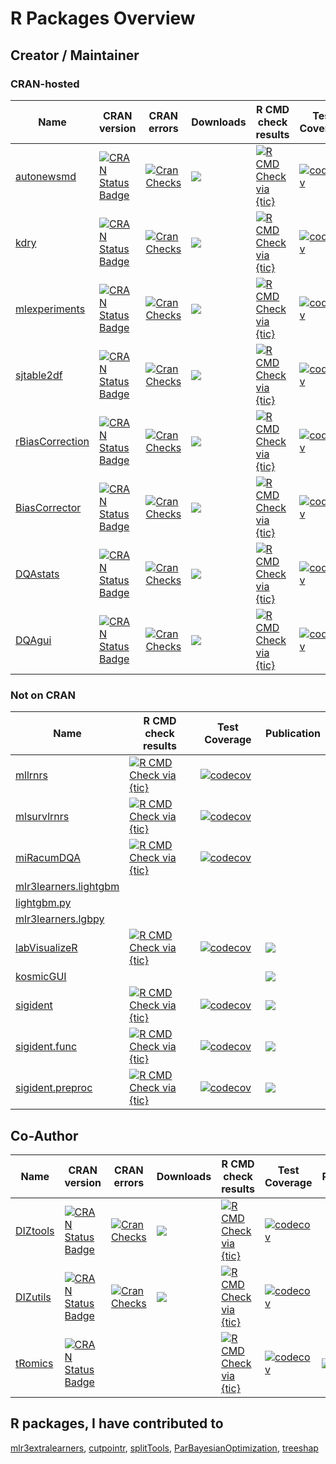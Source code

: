 # R Packages Overview

## Creator / Maintainer

### CRAN-hosted

<center>

| Name | CRAN version | CRAN errors | Downloads | R CMD check results | Test Coverage | Publication | 
| ---- | ------------ | ----------- | --------- | ------------------- | ------------- | ----------- | 
| [autonewsmd](https://github.com/kapsner/autonewsmd) | [![CRAN Status Badge](https://www.r-pkg.org/badges/version-ago/autonewsmd)](https://cran.r-project.org/package=autonewsmd) | [![Cran Checks](https://badges.cranchecks.info/worst/autonewsmd.svg)](https://cran.r-project.org/web/checks/check_results_autonewsmd.html) | [![](http://cranlogs.r-pkg.org/badges/grand-total/autonewsmd?color=blue)](https://cran.r-project.org/package=autonewsmd) | [![R CMD Check via {tic}](https://github.com/kapsner/autonewsmd/workflows/R%20CMD%20Check%20via%20{tic}/badge.svg?branch=main)](https://github.com/kapsner/autonewsmd) | [![codecov](https://codecov.io/gh/kapsner/autonewsmd/branch/main/graph/badge.svg)](https://app.codecov.io/gh/kapsner/autonewsmd) | |
| [kdry](https://github.com/kapsner/kdry) | [![CRAN Status Badge](https://www.r-pkg.org/badges/version-ago/kdry)](https://cran.r-project.org/package=kdry) | [![Cran Checks](https://badges.cranchecks.info/worst/kdry.svg)](https://cran.r-project.org/web/checks/check_results_kdry.html) | [![](http://cranlogs.r-pkg.org/badges/grand-total/kdry?color=blue)](https://cran.r-project.org/package=kdry) | [![R CMD Check via {tic}](https://github.com/kapsner/kdry/workflows/R%20CMD%20Check%20via%20{tic}/badge.svg?branch=main)](https://github.com/kapsner/kdry) | [![codecov](https://codecov.io/gh/kapsner/kdry/branch/main/graph/badge.svg)](https://app.codecov.io/gh/kapsner/kdry) | |
| [mlexperiments](https://github.com/kapsner/mlexperiments) | [![CRAN Status Badge](https://www.r-pkg.org/badges/version-ago/mlexperiments)](https://cran.r-project.org/package=mlexperiments) | [![Cran Checks](https://badges.cranchecks.info/worst/mlexperiments.svg)](https://cran.r-project.org/web/checks/check_results_mlexperiments.html) | [![](http://cranlogs.r-pkg.org/badges/grand-total/mlexperiments?color=blue)](https://cran.r-project.org/package=mlexperiments) | [![R CMD Check via {tic}](https://github.com/kapsner/mlexperiments/workflows/R%20CMD%20Check%20via%20{tic}/badge.svg?branch=main)](https://github.com/kapsner/mlexperiments) | [![codecov](https://codecov.io/gh/kapsner/mlexperiments/branch/main/graph/badge.svg)](https://app.codecov.io/gh/kapsner/mlexperiments) | |
| [sjtable2df](https://github.com/kapsner/sjtable2df) | [![CRAN Status Badge](https://www.r-pkg.org/badges/version-ago/sjtable2df)](https://cran.r-project.org/package=sjtable2df) | [![Cran Checks](https://badges.cranchecks.info/worst/sjtable2df.svg)](https://cran.r-project.org/web/checks/check_results_sjtable2df.html) | [![](http://cranlogs.r-pkg.org/badges/grand-total/sjtable2df?color=blue)](https://cran.r-project.org/package=sjtable2df) | [![R CMD Check via {tic}](https://github.com/kapsner/sjtable2df/workflows/R%20CMD%20Check%20via%20{tic}/badge.svg?branch=main)](https://github.com/kapsner/sjtable2df) | [![codecov](https://codecov.io/gh/kapsner/sjtable2df/branch/main/graph/badge.svg)](https://app.codecov.io/gh/kapsner/sjtable2df) | |
| [rBiasCorrection](https://github.com/kapsner/rBiasCorrection) | [![CRAN Status Badge](https://www.r-pkg.org/badges/version-ago/rBiasCorrection)](https://cran.r-project.org/package=rBiasCorrection) | [![Cran Checks](https://badges.cranchecks.info/worst/rBiasCorrection.svg)](https://cran.r-project.org/web/checks/check_results_rBiasCorrection.html) | [![](http://cranlogs.r-pkg.org/badges/grand-total/rBiasCorrection?color=blue)](https://cran.r-project.org/package=rBiasCorrection) | [![R CMD Check via {tic}](https://github.com/kapsner/rBiasCorrection/workflows/R%20CMD%20Check%20via%20{tic}/badge.svg?branch=master)](https://github.com/kapsner/rBiasCorrection) | [![codecov](https://codecov.io/gh/kapsner/rBiasCorrection/branch/master/graph/badge.svg)](https://app.codecov.io/gh/kapsner/rBiasCorrection) | [![](https://img.shields.io/badge/doi-10.1002/ijc.33681-yellow.svg)](https://doi.org/10.1002/ijc.33681) |
| [BiasCorrector](https://github.com/kapsner/BiasCorrector) | [![CRAN Status Badge](https://www.r-pkg.org/badges/version-ago/BiasCorrector)](https://cran.r-project.org/package=BiasCorrector) | [![Cran Checks](https://badges.cranchecks.info/worst/BiasCorrector.svg)](https://cran.r-project.org/web/checks/check_results_BiasCorrector.html) | [![](http://cranlogs.r-pkg.org/badges/grand-total/BiasCorrector?color=blue)](https://cran.r-project.org/package=BiasCorrector) | [![R CMD Check via {tic}](https://github.com/kapsner/BiasCorrector/workflows/R%20CMD%20Check%20via%20{tic}/badge.svg?branch=master)](https://github.com/kapsner/BiasCorrector) | [![codecov](https://codecov.io/gh/kapsner/BiasCorrector/branch/master/graph/badge.svg)](https://app.codecov.io/gh/kapsner/BiasCorrector) | [![](https://img.shields.io/badge/doi-10.1002/ijc.33681-yellow.svg)](https://doi.org/10.1002/ijc.33681) |
| [DQAstats](https://github.com/miracum/dqa-dqastats) | [![CRAN Status Badge](https://www.r-pkg.org/badges/version-ago/DQAstats)](https://cran.r-project.org/package=DQAstats) | [![Cran Checks](https://badges.cranchecks.info/worst/DQAstats.svg)](https://cran.r-project.org/web/checks/check_results_DQAstats.html) | [![](http://cranlogs.r-pkg.org/badges/grand-total/DQAstats?color=blue)](https://cran.r-project.org/package=DQAstats) | [![R CMD Check via {tic}](https://github.com/miracum/dqa-dqastats/workflows/R%20CMD%20Check%20via%20{tic}/badge.svg?branch=master)](https://github.com/miracum/dqa-dqastats) | [![codecov](https://codecov.io/gh/miracum/dqa-dqastats/branch/master/graph/badge.svg)](https://app.codecov.io/gh/miracum/dqa-dqastats) | [![](https://img.shields.io/badge/doi-10.1055/s--0041--1733847-yellow.svg)](https://doi.org/10.1055/s-0041-1733847) |
| [DQAgui](https://github.com/miracum/dqa-dqagui) | [![CRAN Status Badge](https://www.r-pkg.org/badges/version-ago/DQAgui)](https://cran.r-project.org/package=DQAgui) | [![Cran Checks](https://badges.cranchecks.info/worst/DQAgui.svg)](https://cran.r-project.org/web/checks/check_results_DQAgui.html) | [![](http://cranlogs.r-pkg.org/badges/grand-total/DQAgui?color=blue)](https://cran.r-project.org/package=DQAgui) | [![R CMD Check via {tic}](https://github.com/miracum/dqa-dqagui/workflows/R%20CMD%20Check%20via%20{tic}/badge.svg?branch=master)](https://github.com/miracum/dqa-dqagui) | [![codecov](https://codecov.io/gh/miracum/dqa-dqagui/branch/master/graph/badge.svg)](https://app.codecov.io/gh/miracum/dqa-dqagui) | [![](https://img.shields.io/badge/doi-10.1186/s12911--022--01961--z-yellow.svg)](https://doi.org/10.1186/s12911-022-01961-z) |

</center>

### Not on CRAN

<center>

| Name | R CMD check results | Test Coverage | Publication | 
| ---- | ------------------- | ------------- | ----------- | 
| [mllrnrs](https://github.com/kapsner/mllrnrs) | [![R CMD Check via {tic}](https://github.com/kapsner/mllrnrs/workflows/R%20CMD%20Check%20via%20{tic}/badge.svg?branch=main)](https://github.com/kapsner/mllrnrs) | [![codecov](https://codecov.io/gh/kapsner/mllrnrs/branch/main/graph/badge.svg)](https://app.codecov.io/gh/kapsner/mllrnrs) | |
| [mlsurvlrnrs](https://github.com/kapsner/mlsurvlrnrs) | [![R CMD Check via {tic}](https://github.com/kapsner/mlsurvlrnrs/workflows/R%20CMD%20Check%20via%20{tic}/badge.svg?branch=main)](https://github.com/kapsner/mlsurvlrnrs) | [![codecov](https://codecov.io/gh/kapsner/mlsurvlrnrs/branch/main/graph/badge.svg)](https://app.codecov.io/gh/kapsner/mlsurvlrnrs) | |
| [miRacumDQA](https://github.com/miracum/dqa-miracumdqa) | [![R CMD Check via {tic}](https://github.com/miracum/dqa-miracumdqa/workflows/R%20CMD%20Check%20via%20{tic}/badge.svg?branch=master)](https://github.com/miracum/dqa-miracumdqa) | [![codecov](https://codecov.io/gh/miracum/dqa-miracumdqa/branch/master/graph/badge.svg)](https://app.codecov.io/gh/miracum/dqa-miracumdqa) | |
| [mlr3learners.lightgbm](https://github.com/kapsner/mlr3learners.lightgbm) | | | | 
| [lightgbm.py](https://github.com/kapsner/lightgbm.py) | | | | 
| [mlr3learners.lgbpy](https://github.com/kapsner/mlr3learners.lgbpy) | | | | 
| [labVisualizeR](https://github.com/miracum/labor-labvisualizer) | [![R CMD Check via {tic}](https://github.com/miracum/labor-labvisualizer/workflows/R%20CMD%20Check%20via%20{tic}/badge.svg?branch=master)](https://github.com/miracum/labor-labvisualizer) | [![codecov](https://codecov.io/gh/miracum/labor-labvisualizer/branch/master/graph/badge.svg)](https://app.codecov.io/gh/miracum/labor-labvisualizer) | [![](https://img.shields.io/badge/doi-10.3233/SHTI210072-yellow.svg)](https://doi.org/10.3233/SHTI210072) | 
| [kosmicGUI](https://gitlab.miracum.org/kosmic/kosmicgui) | | | [![](https://img.shields.io/badge/doi-10.1038/s41598--020--58749--2-yellow.svg)](https://doi.org/10.1038/s41598-020-58749-2) | 
| [sigident](https://github.com/kapsner/sigident) | [![R CMD Check via {tic}](https://github.com/kapsner/sigident/workflows/R%20CMD%20Check%20via%20{tic}/badge.svg?branch=master)](https://github.com/kapsner/sigident) | [![codecov](https://codecov.io/gh/kapsner/sigident/branch/master/graph/badge.svg)](https://app.codecov.io/gh/kapsner/sigident) | [![](https://img.shields.io/badge/doi-10.3390/cancers11101606-yellow.svg)](https://doi.org/10.3390/cancers11101606) | 
| [sigident.func](https://github.com/kapsner/sigident.func) | [![R CMD Check via {tic}](https://github.com/kapsner/sigident.func/workflows/R%20CMD%20Check%20via%20{tic}/badge.svg?branch=master)](https://github.com/kapsner/sigident.func) | [![codecov](https://codecov.io/gh/kapsner/sigident.func/branch/master/graph/badge.svg)](https://app.codecov.io/gh/kapsner/sigident.func) | [![](https://img.shields.io/badge/doi-10.3390/cancers11101606-yellow.svg)](https://doi.org/10.3390/cancers11101606) | 
| [sigident.preproc](https://github.com/kapsner/sigident.preproc) | [![R CMD Check via {tic}](https://github.com/kapsner/sigident.preproc/workflows/R%20CMD%20Check%20via%20{tic}/badge.svg?branch=master)](https://github.com/kapsner/sigident.preproc) | [![codecov](https://codecov.io/gh/kapsner/sigident.preproc/branch/master/graph/badge.svg)](https://app.codecov.io/gh/kapsner/sigident.preproc) | [![](https://img.shields.io/badge/doi-10.3390/cancers11101606-yellow.svg)](https://doi.org/10.3390/cancers11101606) | 

</center>

## Co-Author

<center>

| Name | CRAN version | CRAN errors | Downloads | R CMD check results | Test Coverage | Publication | 
| ---- | ------------ | ----------- | --------- | ------------------- | ------------- | ----------- | 
| [DIZtools](https://github.com/miracum/misc-diztools) | [![CRAN Status Badge](https://www.r-pkg.org/badges/version-ago/DIZtools)](https://cran.r-project.org/package=DIZtools) | [![Cran Checks](https://badges.cranchecks.info/worst/DIZtools.svg)](https://cran.r-project.org/web/checks/check_results_DIZtools.html) | [![](http://cranlogs.r-pkg.org/badges/grand-total/DIZtools?color=blue)](https://cran.r-project.org/package=DIZtools) | [![R CMD Check via {tic}](https://github.com/miracum/misc-diztools/workflows/R%20CMD%20Check%20via%20{tic}/badge.svg?branch=main)](https://github.com/miracum/misc-diztools) | [![codecov](https://codecov.io/gh/miracum/misc-diztools/branch/main/graph/badge.svg)](https://app.codecov.io/gh/miracum/misc-diztools) | | 
| [DIZutils](https://github.com/miracum/misc-dizutils) | [![CRAN Status Badge](https://www.r-pkg.org/badges/version-ago/DIZutils)](https://cran.r-project.org/package=DIZutils) | [![Cran Checks](https://badges.cranchecks.info/worst/DIZutils.svg)](https://cran.r-project.org/web/checks/check_results_DIZutils.html) | [![](http://cranlogs.r-pkg.org/badges/grand-total/DIZutils?color=blue)](https://cran.r-project.org/package=DIZutils) | [![R CMD Check via {tic}](https://github.com/miracum/misc-dizutils/workflows/R%20CMD%20Check%20via%20{tic}/badge.svg?branch=master)](https://github.com/miracum/misc-dizutils) | [![codecov](https://codecov.io/gh/miracum/misc-dizutils/branch/master/graph/badge.svg)](https://app.codecov.io/gh/miracum/misc-dizutils) | | 
| [tRomics](https://github.com/kapsner/tromics) | [![CRAN Status Badge](https://www.r-pkg.org/badges/version-ago/tRomics)](https://cran.r-project.org/package=tRomics) | | | [![R CMD Check via {tic}](https://github.com/kapsner/tromics/workflows/R%20CMD%20Check%20via%20{tic}/badge.svg?branch=master)](https://github.com/kapsner/tromics) | [![codecov](https://codecov.io/gh/kapsner/tromics/branch/master/graph/badge.svg)](https://app.codecov.io/gh/kapsner/tromics) | [![](https://img.shields.io/badge/doi-10.3390/ijms21134727-yellow.svg)](https://doi.org/10.3390/ijms21134727) | 

</center>

## R packages, I have contributed to

[mlr3extralearners](https://github.com/mlr-org/mlr3extralearners), [cutpointr](https://github.com/Thie1e/cutpointr), [splitTools](https://github.com/mayer79/splitTools), [ParBayesianOptimization](https://github.com/AnotherSamWilson/ParBayesianOptimization), [treeshap](https://github.com/ModelOriented/treeshap)
